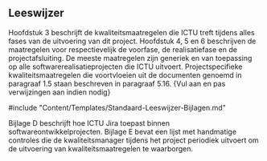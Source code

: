 ## Leeswijzer

Hoofdstuk 3 beschrijft de kwaliteitsmaatregelen die ICTU treft tijdens alles fases van de uitvoering van dit project. Hoofdstuk 4, 5 en 6 beschrijven de maatregelen voor respectievelijk de voorfase, de realisatiefase en de projectafsluiting. De meeste maatregelen zijn generiek en van toepassing op alle softwarerealisatieprojecten die ICTU uitvoert. Projectspecifieke kwaliteitsmaatregelen die voortvloeien uit de documenten genoemd in paragraaf 1.5 staan beschreven in paragraaf 5.16. {Vul aan en pas verwijzingen aan indien nodig}

#include "Content/Templates/Standaard-Leeswijzer-Bijlagen.md"

Bijlage D beschrijft hoe ICTU Jira toepast binnen softwareontwikkelprojecten. Bijlage E bevat een lijst met handmatige controles die de kwaliteitsmanager tijdens het project periodiek uitvoert om de uitvoering van kwaliteitsmaatregelen te waarborgen.
